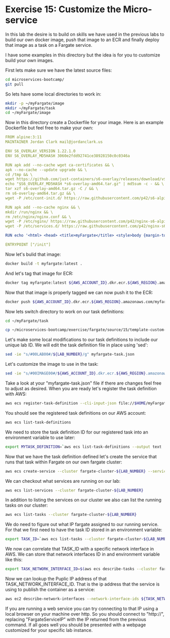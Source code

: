 # Exercise 15: Customize the Micro-service

In this lab the desire is to build on skills we have used in the previous labs to build our own docker image, push that image to an ECR and finally deploy that image as a task on a Fargate service.

I have some examples in this directory but the idea is for you to customize build your own images.

First lets make sure we have the latest source files:
~~~bash
cd microservices-bootcamp/
git pull
~~~

So lets have some local directories to work in:
~~~bash
mkdir -p ~/myFargate/image
mkdir ~/myFargate/task
cd ~/myFargate/image
~~~

Now in this directory create a Dockerfile for your image.  Here is an example Dockerfile but feel free to make your own:
~~~yaml
FROM alpine:3:11
MAINTAINER Jordan Clark mail@jordanclark.us

ENV S6_OVERLAY_VERSION 1.22.1.0
ENV S6_OVERLAY_MD5HASH 3060e2fdd92741ce38928150c0c0346a

RUN apk add --no-cache wget ca-certificates && \
apk --no-cache --update upgrade && \
cd /tmp && \
wget https://github.com/just-containers/s6-overlay/releases/download/v$S6_OVERLAY_VERSION/s6-overlay-amd64.tar.gz && \
echo "$S6_OVERLAY_MD5HASH *s6-overlay-amd64.tar.gz" | md5sum -c - && \
tar xzf s6-overlay-amd64.tar.gz -C / && \
rm s6-overlay-amd64.tar.gz && \
wget -P /etc/cont-init.d/ https://raw.githubusercontent.com/p42/s6-alpine-docker/3.11/container-files/etc/cont-init.d/00_bootstrap.sh

RUN apk add --no-cache nginx && \
mkdir /run/nginx && \
rm /etc/nginx/nginx.conf && \
wget -P /etc/nginx/ https://raw.githubusercontent.com/p42/nginx-s6-alpine-docker/master/container-files/etc/nginx/nginx.conf && \
wget -P /etc/services.d/ https://raw.githubusercontent.com/p42/nginx-s6-alpine-docker/master/container-files/etc/services.d/nginx/run

RUN echo '<html> <head> <title>myFargate</title> <style>body {margin-top: 40px;} </style> </head><body> <div style=text-align:center> <h1>myFargate</h1> <h2>Congratulations!</h2> <p>My application is running in Fargate.</p> </div></body></html>' > /usr/share/nginx/html/index.html

ENTRYPOINT ["/init"]
~~~

Now let's bulid that image:
~~~bash
docker build -t myfargate:latest .
~~~

And let's tag that image for ECR:
~~~bash
docker tag myfargate:latest ${AWS_ACCOUNT_ID}.dkr.ecr.${AWS_REGION}.amazonaws.com/myfargate:latest
~~~

Now that that image is properly tagged we can now push it to the ECR:
~~~bash
docker push ${AWS_ACCOUNT_ID}.dkr.ecr.${AWS_REGION}.amazonaws.com/myfargate:latest
~~~

Now lets switch directory to work on our task definitions:
~~~bash
cd ~/myFargate/task
~~~

~~~bash
cp ~/microservices-bootcamp/exercise/fargate/source/15/template-custom-task.json myfargate-task.json
~~~

Let's make some local modifications to our task definitions to include our unique lab ID.  We will edit the task definition file in place using 'sed':
~~~bash
sed -ie "s/#00LAB00#/${LAB_NUMBER}/g" myfargate-task.json
~~~

Let's customize the image to use in the task:
~~~bash
sed -ie "s/#00IMAGE00#/${AWS_ACCOUNT_ID}.dkr.ecr.${AWS_REGION}.amazonaws.com\/myfargate:latest/g" myfargate-task.json
~~~


Take a look at your "myfargate-task.json" file if there are changes feel free to adjust as desired.  When you are ready let's register the task definition with AWS:
~~~bash
aws ecs register-task-definition --cli-input-json file://$HOME/myFargate/task/myfargate-task.json
~~~

You should see the registered task definitions on our AWS account:
~~~bash
aws ecs list-task-definitions
~~~

We need to store the task definition ID for our registered task into an environment variable to use later:
~~~bash
export MYTASK_DEFINITION=`aws ecs list-task-definitions --output text | grep myfargate-${LAB_NUMBER} | tail -n1 | cut -d/ -f2`
~~~

Now that we have the task definition defined let's create the service that runs that task within Fargate on our own fargate cluster:
~~~bash
aws ecs create-service --cluster fargate-cluster-${LAB_NUMBER} --service-name myfargate-service-${LAB_NUMBER} --task-definition ${MYTASK_DEFINITION} --desired-count 1 --launch-type "FARGATE" --network-configuration "awsvpcConfiguration={subnets=[${LAB_SUBNET}],securityGroups=[${LAB_SECURITYGROUP}],assignPublicIp=ENABLED}"
~~~

We can checkout what services are running on our lab:
~~~bash
aws ecs list-services --cluster fargate-cluster-${LAB_NUMBER}
~~~

In addition to listing the services on our cluster we also can list the running tasks on our cluster:
~~~bash
aws ecs list-tasks --cluster fargate-cluster-${LAB_NUMBER}
~~~

We do need to figure out what IP fargate assigned to our running service.  For that we first need to have the task ID stored in an environment variable:
~~~bash
export TASK_ID=`aws ecs list-tasks --cluster fargate-cluster-${LAB_NUMBER} --output text | head -n1 | cut -d/ -f2`
~~~

We now can correlate that TASK_ID with a specific network interface in AWS.  We can store that network interfaces ID in and environment variable like this:
~~~bash
export TASK_NETWORK_INTERFACE_ID=$(aws ecs describe-tasks --cluster fargate-cluster-${LAB_NUMBER} --task ${TASK_ID} --query 'tasks[0].attachments[0].details[?name == `networkInterfaceId`].value' --output text)
~~~

Now we can lookup the Puplic IP address of that TASK_NETWORK_INTERFACE_ID.  That is the ip address that the service is using to publish the container as a service:
~~~bash
aws ec2 describe-network-interfaces --network-interface-ids ${TASK_NETWORK_INTERFACE_ID} --query 'NetworkInterfaces[0].Association.PublicIp' --output text
~~~

If you are running a web service you can try connecting to that IP using a local browser on your machine over http.  So you should connect to "http://<FargateServiceIP>", replacing "FargateServiceIP" with the IP returned from the previous command.  If all goes well you should be presented with a webpage customized for your specific lab instance.
